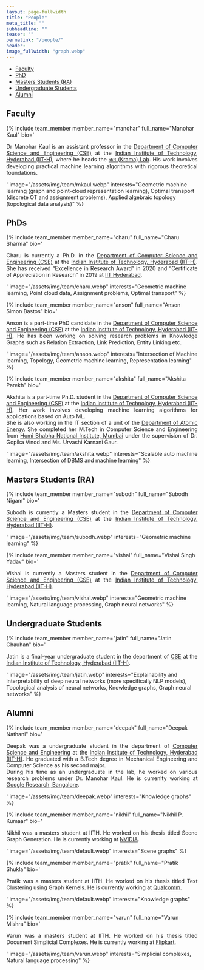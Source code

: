 ```yaml
---
layout: page-fullwidth
title: "People"
meta_title: ""
subheadline: ""
teaser: ""
permalink: "/people/"
header:
image_fullwidth: "graph.webp"
---
```


<!--
TEMPLATE FOR ADDING NEW MEMBER
COPY IN PROPER HEADING AND ADD DETAILS AS REQUIRED


{% include team_member
member_name=""
full_name=""
bio='<p align="justify">

</p>'
image="/assets/img/team/default.webp"
interests=""
%}



-->



<div data-magellan-expedition="fixed">
    <ul class="sub-nav">
        <li data-magellan-arrival="Faculty"><a href="#Faculty">Faculty</a></li>
        <li data-magellan-arrival="PhD"><a href="#PhDs">PhD</a></li>
        <li data-magellan-arrival="Masters_Students"><a href="#Masters_Students">Masters Students (RA)</a></li>
        <li data-magellan-arrival="Undergraduate_Students"><a href="#Undergraduate_Students">Undergraduate Students</a>
        </li>
        <!-- <li data-magellan-arrival="Staff"><a href="#Staff">Staff</a></li>
    <li data-magellan-arrival="Students_Interns"><a href="#Students_Interns">Students and Interns</a></li> -->
        <li data-magellan-arrival="Alumni"><a href="#Alumni">Alumni</a></li>
        <!-- <li data-magellan-arrival="Past_Members"><a href="#Past_Members">Past Members</a></li> -->
    </ul>
</div>



<!-- ################################################################################################   FACULTY    ################################################################################################################ -->




<h2 data-magellan-destination="Faculty">Faculty</h2><a name="Faculty"></a>

{% include team_member
member_name="manohar"
full_name="Manohar Kaul"
bio='<p align="justify">
    Dr Manohar Kaul is an assistant professor in the <a href="https://cse.iith.ac.in/" target="_blank">Department of
        Computer Science and Engineering (CSE)</a> at the <a href="https://iith.ac.in/" target="_blank">Indian Institute
        of Technology, Hyderabad (IIT-H)</a>, where he heads the <a href="/">क्रम (Krama)
        Lab</a>. His work involves developing practical machine learning algorithms with rigorous theoretical
    foundations.
</p>'
image="/assets/img/team/mkaul.webp"
interests="Geometric machine learning (graph and point-cloud representation learning), Optimal transport (discrete OT
and assignment
problems), Applied algebraic topology (topological data analysis)"
%}




<!-- ################################################################################################   PhD    ################################################################################################################ -->




<h2 data-magellan-destination="PhD">PhDs </h2><a name="PhD"></a>

{% include team_member
member_name="charu"
full_name="Charu Sharma"
bio='<p align="justify">
    Charu is currently a Ph.D. in the <a href="https://cse.iith.ac.in/" target="_blank">Department of Computer Science
        and Engineering (CSE)</a> at the <a href="https://iith.ac.in/" target="_blank">Indian Institute of Technology,
        Hyderabad (IIT-H)</a>. She has received
    “Excellence in Research Award” in 2020 and “Certificate of Appreciation in Research” in 2019 at <a
        href="https://iith.ac.in" target="_blank">IIT Hyderabad</a>.
</p>'
image="/assets/img/team/charu.webp"
interests="Geometric machine learning, Point cloud data, Assignment problems, Optimal transport"
%}


{% include team_member
member_name="anson"
full_name="Anson Simon Bastos"
bio='<p align="justify">
    Anson is a part-time PhD candidate in the <a href="https://cse.iith.ac.in/" target="_blank">Department of Computer
        Science and Engineering (CSE)</a> at the <a href="https://iith.ac.in/" target="_blank">Indian Institute of
        Technology, Hyderabad (IIT-H)</a>. He has been working on solving research problems in Knowledge Graphs such
    as Relation Extraction, Link Prediction, Entity Linking etc.
</p>'
image="/assets/img/team/anson.webp"
interests="Intersection of Machine learning, Topology, Geometric machine learning, Representation learning"
%}

{% include team_member
member_name="akshita"
full_name="Akshita Parekh"
bio='<p align="justify">
    Akshita is a part-time Ph.D. student in the <a href="https://cse.iith.ac.in/" target="_blank">Department of Computer
        Science and Engineering (CSE)</a> at the <a href="https://iith.ac.in/" target="_blank">Indian Institute of
        Technology, Hyderabad (IIT-H)</a>. Her work involves developing machine learning algorithms for applications
    based on Auto ML.
    <br>
    She is also working in the IT section of a unit of the <a href="https://dae.gov.in/" target="_blank">Department of
        Atomic Energy</a>. She completed her M.Tech in Computer Science and Engineering from <a
        href="http://www.hbni.ac.in/" target="_blank">Homi Bhabha National Institute, Mumbai</a> under the supervision
    of Dr. Gopika Vinod and Ms. Urvashi Karnani Gaur.
</p>'
image="/assets/img/team/akshita.webp"
interests="Scalable auto machine learning, Intersection of DBMS and machine learning"
%}




<!-- ################################################################################################   MASTERS    ################################################################################################################ -->




<h2 data-magellan-destination="Masters_Students">Masters Students (RA)</h2><a name="Masters_Students"></a>

{% include team_member
member_name="subodh"
full_name="Subodh Nigam"
bio='<p align="justify">
    Subodh is currently a Masters student in the <a href="https://cse.iith.ac.in/" target="_blank">Department of
        Computer Science and Engineering (CSE)</a> at the <a href="https://iith.ac.in/" target="_blank">Indian Institute
        of Technology, Hyderabad (IIT-H)</a>.
</p>'
image="/assets/img/team/subodh.webp"
interests="Geometric machine learning"
%}

{% include team_member
member_name="vishal"
full_name="Vishal Singh Yadav"
bio='<p align="justify">
    Vishal is currently a Masters student in the <a href="https://cse.iith.ac.in/" target="_blank">Department of
        Computer Science and Engineering (CSE)</a> at the <a href="https://iith.ac.in/" target="_blank">Indian Institute
        of Technology, Hyderabad (IIT-H)</a>.
</p>'
image="/assets/img/team/vishal.webp"
interests="Geometric machine learning, Natural language processing, Graph neural networks"
%}





<!-- #############################################################################################   UNDERGRADUATE    ############################################################################################################# -->





<h2 data-magellan-destination="Undergraduate_Students">Undergraduate Students</h2><a name="Undergraduate_Students"></a>

{% include team_member
member_name="jatin"
full_name="Jatin Chauhan"
bio='<p align="justify">
    Jatin is a final-year undergraduate student in the department of <a href="https://cse.iith.ac.in/"
        target="_blank">CSE</a> at the <a href="https://iith.ac.in/" target="_blank">Indian Institute of Technology,
        Hyderabad (IIT-H)</a>.
</p>'
image="/assets/img/team/jatin.webp"
interests="Explainability and interpretability of deep neural networks (more specifically NLP models), Topological
analysis of neural networks,
Knowledge graphs, Graph neural networks"
%}






<!-- ################################################################################################   ALUMNI    ################################################################################################################ -->





<h2 data-magellan-destination="Alumni">Alumni</h2><a name="Alumni"></a>

{% include team_member
member_name="deepak"
full_name="Deepak Nathani"
bio='<p align="justify">
    Deepak was a undergraduate student in the department of <a href="https://cse.iith.ac.in/" target="_blank">Computer
        Science and Engineering</a> at the <a href="https://iith.ac.in/" target="_blank">Indian Institute of Technology,
        Hyderabad (IIT-H)</a>. He graduated with a B.Tech degree in Mechanical Engineering and Computer Science as his
    second major.
    <br>
    During his time as an undergraduate in the lab, he worked on various research problems under Dr. Manohar Kaul. He
    is currenlty working at <a href="https://research.google/locations/india/" target="_blank">Google Research,
        Bangalore</a>.
</p>'
image="/assets/img/team/deepak.webp"
interests="Knowledge graphs"
%}


{% include team_member
member_name="nikhil"
full_name="Nikhil P. Kumaar"
bio='<p align="justify">
    Nikhil was a masters student at IITH. He worked on his thesis titled Scene Graph Generation. He is currently working
    at <a href="https://www.nvidia.com/en-in/" target="_blank">NVIDIA</a>.
</p>'
image="/assets/img/team/default.webp"
interests="Scene graphs"
%}


{% include team_member
member_name="pratik"
full_name="Pratik Shukla"
bio='<p align="justify">
    Pratik was a masters student at IITH. He worked on his thesis titled Text Clustering using Graph Kernels. He is
    currently working at
    <a href="https://www.qualcomm.com/" target="_blank">Qualcomm</a>.
</p>'
image="/assets/img/team/default.webp"
interests="Knowledge graphs"
%}


{% include team_member
member_name="varun"
full_name="Varun Mishra"
bio='<p align="justify">
    Varun was a masters student at IITH. He worked on his thesis titled Document Simplicial Complexes. He is currently
    working at
    <a href="https://www.flipkart.com/" target="_blank">Flipkart</a>.
</p>'
image="/assets/img/team/varun.webp"
interests="Simplicial complexes, Natural language processing"
%}
